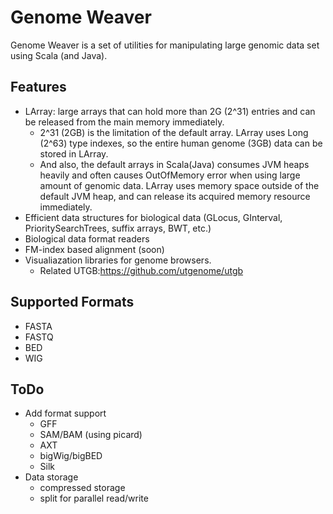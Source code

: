 Genome Weaver
=== 
Genome Weaver is a set of utilities for manipulating large genomic data set using Scala (and Java).

## Features

* LArray: large arrays that can hold more than 2G (2^31) entries and can be released from the main memory immediately.
  * 2^31 (2GB) is the limitation of the default array. LArray uses Long (2^63) type indexes, so the entire human genome (3GB) data can be stored in LArray. 
  * And also, the default arrays in Scala(Java) consumes JVM heaps heavily and often causes OutOfMemory error when using large amount of genomic data. LArray uses memory space outside of the default JVM heap, and can release its acquired memory resource immediately.
* Efficient data structures for biological data (GLocus, GInterval, PrioritySearchTrees, suffix arrays, BWT, etc.)
* Biological data format readers 
* FM-index based alignment (soon)
* Visualiazation libraries for genome browsers. 
  * Related UTGB:<https://github.com/utgenome/utgb>

## Supported Formats

* FASTA
* FASTQ
* BED
* WIG

## ToDo

* Add format support
  * GFF
  * SAM/BAM (using picard)
  * AXT
  * bigWig/bigBED
  * Silk
* Data storage
  * compressed storage
  * split for parallel read/write


